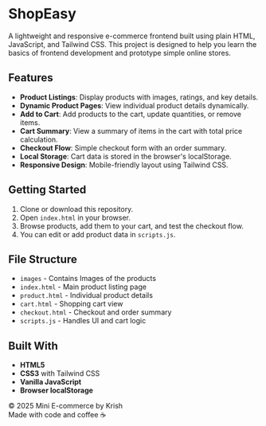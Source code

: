 # ShopEasy

A lightweight and responsive e-commerce frontend built using plain HTML, JavaScript, and Tailwind CSS. This project is designed to help you learn the basics of frontend development and prototype simple online stores.  

## Features  

- **Product Listings**: Display products with images, ratings, and key details.  
- **Dynamic Product Pages**: View individual product details dynamically.  
- **Add to Cart**: Add products to the cart, update quantities, or remove items.  
- **Cart Summary**: View a summary of items in the cart with total price calculation.  
- **Checkout Flow**: Simple checkout form with an order summary.  
- **Local Storage**: Cart data is stored in the browser's localStorage.  
- **Responsive Design**: Mobile-friendly layout using Tailwind CSS.  

## Getting Started  

1. Clone or download this repository.  
2. Open `index.html` in your browser.  
3. Browse products, add them to your cart, and test the checkout flow.  
4. You can edit or add product data in `scripts.js`.  

## File Structure  

- `images` -  Contains Images of the products  
- `index.html` - Main product listing page  
- `product.html` - Individual product details  
- `cart.html` - Shopping cart view  
- `checkout.html` - Checkout and order summary   
- `scripts.js` - Handles UI and cart logic  

## Built With  

- **HTML5**  
- **CSS3** with Tailwind CSS  
- **Vanilla JavaScript**  
- **Browser localStorage**  


© 2025 Mini E-commerce by Krish  
Made with code and coffee ☕  